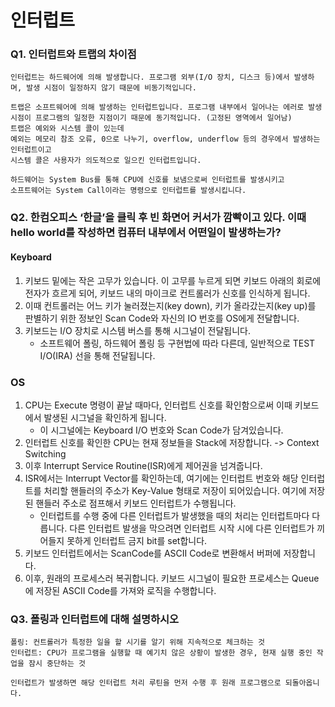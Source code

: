 # 인터럽트
### Q1. 인터럽트와 트랩의 차이점
```
인터럽트는 하드웨어에 의해 발생합니다. 프로그램 외부(I/O 장치, 디스크 등)에서 발생하며, 발생 시점이 일정하지 않기 때문에 비동기적입니다.

트랩은 소프트웨어에 의해 발생하는 인터럽트입니다. 프로그램 내부에서 일어나는 에러로 발생 시점이 프로그램의 일정한 지점이기 때문에 동기적입니다. (고정된 영역에서 일어남) 
트랩은 예외와 시스템 콜이 있는데 
예외는 메모리 참조 오류, 0으로 나누기, overflow, underflow 등의 경우에서 발생하는 인터럽트이고
시스템 콜은 사용자가 의도적으로 일으킨 인터럽트입니다. 

하드웨어는 System Bus를 통해 CPU에 신호를 보냄으로써 인터럽트를 발생시키고
소프트웨어는 System Call이라는 명령으로 인터럽트를 발생시킵니다. 
```


### Q2. 한컴오피스 ‘한글’을 클릭 후 빈 화면어 커서가 깜빡이고 있다. 이때 hello world를 작성하면 컴퓨터 내부에서 어떤일이 발생하는가?

#### Keyboard 
1. 키보드 밑에는 작은 고무가 있습니다. 이 고무를 누르게 되면 키보드 아래의 회로에 전자가 흐르게 되어, 키보드 내의 마이크로 컨트롤러가 신호를 인식하게 됩니다.
2. 이때 컨트롤러는 어느 키가 눌러졌는지(key down), 키가 올라갔는지(key up)를 판별하기 위한 정보인 Scan Code와 자신의 IO 번호를 OS에게 전달합니다.
3. 키보드는 I/O 장치로 시스템 버스를 통해 시그널이 전달됩니다. 
	- 소프트웨어 폴링, 하드웨어 폴링 등 구현법에 따라 다른데, 일반적으로 TEST I/O(IRA) 선을 통해 전달됩니다.

### OS
1. CPU는 Execute 명령이 끝날 때마다, 인터럽트 신호를 확인함으로써 이때 키보드에서 발생된 시그널을 확인하게 됩니다.
	- 이 시그널에는 Keyboard I/O 번호와 Scan Code가 담겨있습니다.
2. 인터럽트 신호를 확인한 CPU는 현재 정보들을 Stack에 저장합니다. -> Context Switching
3. 이후 Interrupt Service Routine(ISR)에게 제어권을 넘겨줍니다.
4. ISR에서는 Interrupt Vector를 확인하는데, 여기에는 인터럽트 번호와 해당 인터럽트를 처리할 핸들러의 주소가 Key-Value 형태로 저장이 되어있습니다. 여기에 저장된 핸들러 주소로 점프해서 키보드 인터럽트가 수행됩니다.
	- 인터럽트를 수행 중에 다른 인터럽트가 발생했을 때의 처리는 인터럽트마다 다릅니다. 다른 인터럽트 발생을 막으려면 인터럽트 시작 시에 다른 인터럽트가 끼어들지 못하게 인터럽트 금지 bit를 set합니다.
5. 키보드 인터럽트에서는 ScanCode를 ASCII Code로 변환해서 버퍼에 저장합니다. 
6. 이후, 원래의 프로세스러 복귀합니다. 키보드 시그널이 필요한 프로세스는 Queue에 저장된 ASCII Code를 가져와 로직을 수행합니다. 


### Q3. 폴링과 인터럽트에 대해 설명하시오
```
폴링: 컨트롤러가 특정한 일을 할 시기를 알기 위해 지속적으로 체크하는 것
인터럽트: CPU가 프로그램을 실행할 때 예기치 않은 상황이 발생한 경우, 현재 실행 중인 작업을 잠시 중단하는 것 

인터럽트가 발생하면 해당 인터럽트 처리 루틴을 먼저 수행 후 원래 프로그램으로 되돌아옵니다. 
```
